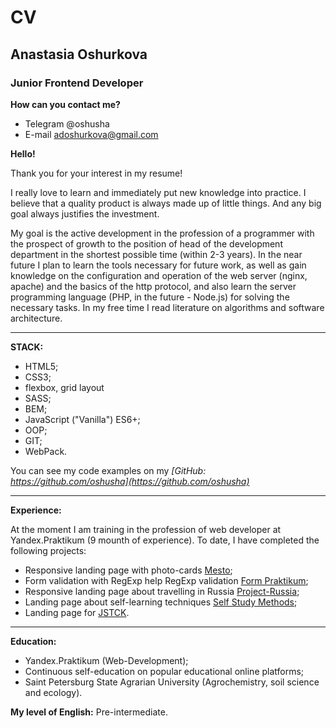# CV

## Anastasia Oshurkova

### Junior Frontend Developer

__How can you contact me?__
- Telegram @oshusha
- E-mail adoshurkova@gmail.com

**Hello!**

Thank you for your interest in my resume!

I really love to learn and immediately put new knowledge into practice. I believe that a quality product is always made up of little things. And any big goal always justifies the investment.

My goal is the active development in the profession of a programmer with the prospect of growth to the position of head of the development department in the shortest possible time (within 2-3 years).
In the near future I plan to learn the tools necessary for future work, as well as gain knowledge on the configuration and operation of the web server (nginx, apache) and the basics of the http protocol, and also learn the server programming language (PHP, in the future - Node.js) for solving the necessary tasks. 
In my free time I read literature on algorithms and software architecture.

______________________________________________________________________________________
**STACK:**
- HTML5;
- CSS3;
- flexbox, grid layout
- SASS;
- BEM;
- JavaScript ("Vanilla") ES6+;
- OOP;
- GIT;
- WebPack.

You can see my code examples on my *[GitHub: https://github.com/oshusha](https://github.com/oshusha)*

_____________________________________________________________________________________
**Experience:**

At the moment I am training in the profession of web developer at Yandex.Praktikum (9 mounth of experience).
To date, I have completed the following projects:
- Responsive landing page with photo-cards [Mesto](https://oshusha.github.io/places);
- Form validation with RegExp help RegExp validation [Form Praktikum](https://oshusha.github.io/form-praktikum/);
- Responsive landing page about travelling in Russia [Project-Russia](https://oshusha.github.io/project-russia/);
- Landing page about self-learning techniques [Self Study Methods](https://oshusha.github.io/self-study-methods);
- Landing page for [JSTCK](https://oshusha.github.io/JSTCK/). 

____________________________________________________________________________________
**Education:**
- Yandex.Praktikum (Web-Development);
- Continuous self-education on popular educational online platforms;
- Saint Petersburg State Agrarian University (Agrochemistry, soil science and ecology).

**My level of English:** Pre-intermediate.